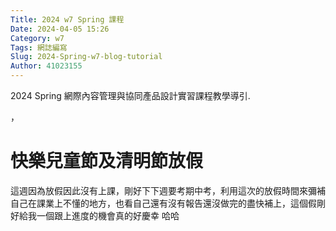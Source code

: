 ```yaml
---
Title: 2024 w7 Spring 課程
Date: 2024-04-05 15:26
Category: w7
Tags: 網誌編寫
Slug: 2024-Spring-w7-blog-tutorial
Author: 41023155
---
```


2024 Spring 網際內容管理與協同產品設計實習課程教學導引.

<!-- PELICAN_END_SUMMARY -->，
# 快樂兒童節及清明節放假
這週因為放假因此沒有上課，剛好下下週要考期中考，利用這次的放假時間來彌補自己在課業上不懂的地方，也看自己還有沒有報告還沒做完的盡快補上，這個假剛好給我一個跟上進度的機會真的好慶幸 哈哈
